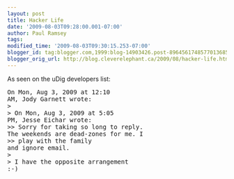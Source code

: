 ```yaml
---
layout: post
title: Hacker Life
date: '2009-08-03T09:28:00.001-07:00'
author: Paul Ramsey
tags: 
modified_time: '2009-08-03T09:30:15.253-07:00'
blogger_id: tag:blogger.com,1999:blog-14903426.post-8964561748577013685
blogger_orig_url: http://blog.cleverelephant.ca/2009/08/hacker-life.html
---
```


As seen on the uDig developers list:<pre>On Mon, Aug 3, 2009 at 12:10 AM, Jody Garnett wrote:<br />><br />> On Mon, Aug 3, 2009 at 5:05 PM, Jesse Eichar wrote:<br />>> Sorry for taking so long to reply.  The weekends are dead-zones for me.  I<br />>> play with the family and ignore email.<br />><br />> I have the opposite arrangement :-)</pre>

